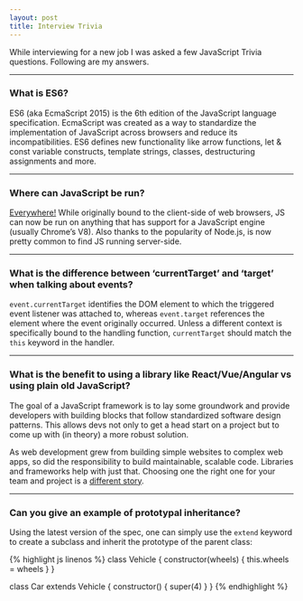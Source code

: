 ```yaml
---
layout: post
title: Interview Trivia
---
```


While interviewing for a new job I was asked a few JavaScript Trivia questions. Following are my answers.

***

### What is ES6?

ES6 (aka EcmaScript 2015) is the 6th edition of the JavaScript language specification. EcmaScript was created as a way to standardize the implementation of JavaScript across browsers and reduce its incompatibilities. ES6 defines new functionality like arrow functions, let & const variable constructs, template strings, classes, destructuring assignments and more.

***

### Where can JavaScript be run?

[Everywhere!](http://johnny-five.io/) While originally bound to the client-side of web browsers, JS can now be run on anything that has support for a JavaScript engine (usually Chrome’s V8). Also thanks to the popularity of Node.js, is now pretty common to find JS running server-side.

***

### What is the difference between ‘currentTarget’ and ‘target’ when talking about events?

`event.currentTarget` identifies the DOM element to which the triggered event listener was attached to, whereas `event.target` references the element where the event originally occurred. Unless a different context is specifically bound to the handling function, `currentTarget` should match the `this` keyword in the handler.

***

### What is the benefit to using a library like React/Vue/Angular vs using plain old JavaScript?

The goal of a JavaScript framework is to lay some groundwork and provide developers with building blocks that follow standardized software design patterns. This allows devs not only to get a head start on a project but to come up with (in theory) a more robust solution.

As web development grew from building simple websites to complex web apps, so did the responsibility to build maintainable, scalable code. Libraries and frameworks help with just that. Choosing one the right one for your team and project is a [different story](http://www.commitstrip.com/en/2015/09/16/how-to-choose-the-right-javascript-framework/).

***

### Can you give an example of prototypal inheritance?

Using the latest version of the spec, one can simply use the `extend` keyword to create a
subclass and inherit the prototype of the parent class:

{% highlight js linenos %}
class Vehicle {
  constructor(wheels) {
    this.wheels = wheels
  }
}

class Car extends Vehicle {
  constructor() {
    super(4)
  }
}
{% endhighlight %}
